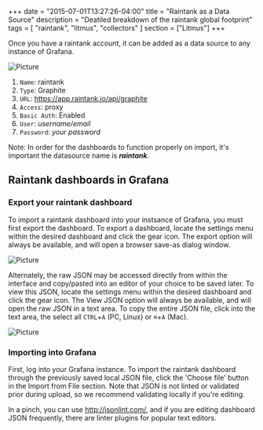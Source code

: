 +++
date = "2015-07-01T13:27:26-04:00"
title = "Raintank as a Data Source"
description = "Deatiled breakdown of the raintank global footprint"
tags = [ "raintank", "litmus", "collectors" ]
section = ["Litmus"]
+++

Once you have a raintank account, it can be added as a data source to any instance of Grafana. 

![Picture](/img/docs/raintank-datasource.png)

1. `Name`: raintank
1. `Type`: Graphite
1. `URL`: https://app.raintank.io/api/graphite
1. `Access`: proxy
1. `Basic Auth`: Enabled
1. `User`: *username/email*
1. `Password`: *your password*

Note: In order for the dashboards to function properly on import, it's important the datasource name is ***raintank***.

## Raintank dashboards in Grafana

### Export your raintank dashboard

To import a raintank dashboard into your instsance of Grafana, you must first export the dashboard. To export a dashboard, locate the settings menu within the desired dashboard and click the gear icon. The export option will always be available, and will open a browser save-as dialog window. 

![Picture](/img/docs/export.gif)

Alternately, the raw JSON may be accessed directly from within the interface and copy/pasted into an editor of your choice to be saved later. To view this JSON, locate the settings menu within the desired dashboard and click the gear icon. The View JSON option will always be available, and will open the raw JSON in a text area. To copy the entire JSON file, click into the text area, the select all `CTRL`+`A` (PC, Linux) or `⌘`+`A` (Mac).

![Picture](/img/docs/export-2.gif)

### Importing into Grafana

First, log into your Grafana instance. To import the raintank dashboard through the previously saved local JSON file, click the 'Choose file' button in the Import from File section. Note that JSON is not linted or validated prior during upload, so we recommend validating locally if you're editing. 

In a pinch, you can use http://jsonlint.com/, and if you are editing dashboard JSON frequently, there are linter plugins for popular text editors.

